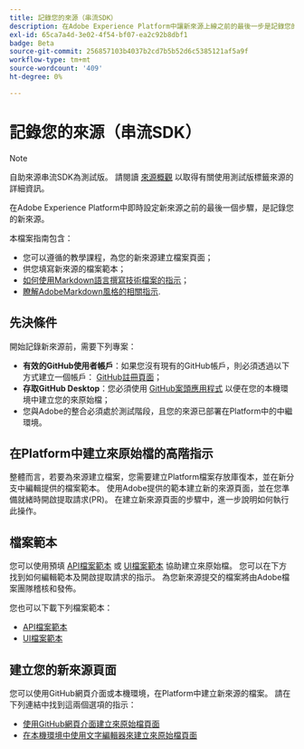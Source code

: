 ```yaml
---
title: 記錄您的來源（串流SDK）
description: 在Adobe Experience Platform中讓新來源上線之前的最後一步是記錄您的新來源。
exl-id: 65ca7a4d-3e02-4f54-bf07-ea2c92b8dbf1
badge: Beta
source-git-commit: 256857103b4037b2cd7b5b52d6c5385121af5a9f
workflow-type: tm+mt
source-wordcount: '409'
ht-degree: 0%

---
```


# 記錄您的來源（串流SDK）

>[!NOTE]
>
>自助來源串流SDK為測試版。 請閱讀 [來源概觀](../../home.md#terms-and-conditions) 以取得有關使用測試版標籤來源的詳細資訊。

在Adobe Experience Platform中即時設定新來源之前的最後一個步驟，是記錄您的新來源。

本檔案指南包含：

* 您可以遵循的教學課程，為您的新來源建立檔案頁面；
* 供您填寫新來源的檔案範本；
* [如何使用Markdown語言撰寫技術檔案的指示](https://experienceleague.adobe.com/docs/contributor/contributor-guide/writing-essentials/markdown.html)；
* [瞭解AdobeMarkdown風格的相關指示](https://experienceleague.adobe.com/docs/contributor/contributor-guide/writing-essentials/markdown.html#custom-markdown-extensions).

## 先決條件

開始記錄新來源前，需要下列專案：

* **有效的GitHub使用者帳戶**：如果您沒有現有的GitHub帳戶，則必須透過以下方式建立一個帳戶： [GitHub註冊頁面](https://github.com/)；
* **存取GitHub Desktop**：您必須使用 [GitHub案頭應用程式](https://desktop.github.com/) 以便在您的本機環境中建立您的來原始檔；
* 您與Adobe的整合必須處於測試階段，且您的來源已部署在Platform中的中繼環境。

## 在Platform中建立來原始檔的高階指示

整體而言，若要為來源建立檔案，您需要建立Platform檔案存放庫復本，並在新分支中編輯提供的檔案範本。 使用Adobe提供的範本建立新的來源頁面，並在您準備就緒時開啟提取請求(PR)。 在建立新來源頁面的步驟中，進一步說明如何執行此操作。

## 檔案範本

您可以使用預填 [API檔案範本](streaming-template-api.md) 或 [UI檔案範本](streaming-template-ui.md) 協助建立來原始檔。 您可以在下方找到如何編輯範本及開啟提取請求的指示。 為您新來源提交的檔案將由Adobe檔案團隊稽核和發佈。

您也可以下載下列檔案範本：

* [API檔案範本](../assets/streaming/streaming-template-api.zip)
* [UI檔案範本](../assets/streaming/streaming-template-ui.zip)

## 建立您的新來源頁面

您可以使用GitHub網頁介面或本機環境，在Platform中建立新來源的檔案。 請在下列連結中找到這兩個選項的指示：

* [使用GitHub網頁介面建立來原始檔頁面](../documentation/github.md)
* [在本機環境中使用文字編輯器來建立來原始檔頁面](../documentation/text-editor.md)
